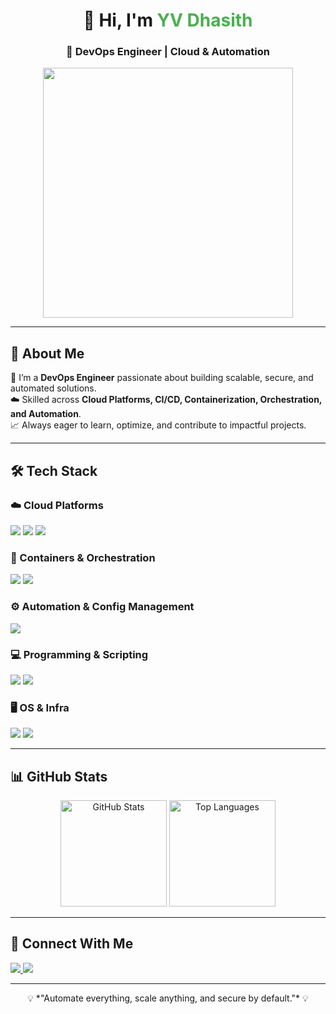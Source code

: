 <!-- Profile Header -->
<h1 align="center">👋 Hi, I'm <span style="color:#4CAF50;">YV Dhasith</span></h1>
<h3 align="center">🚀 DevOps Engineer | Cloud & Automation </h3>

<p align="center">
  <img src="https://media.giphy.com/media/qgQUggAC3Pfv687qPC/giphy.gif" width="400"/>
</p>

---

## 🌟 About Me
🔧 I’m a **DevOps Engineer** passionate about building scalable, secure, and automated solutions.  
☁️ Skilled across **Cloud Platforms, CI/CD, Containerization, Orchestration, and Automation**.  
📈 Always eager to learn, optimize, and contribute to impactful projects.  

---

## 🛠️ Tech Stack

### ☁️ Cloud Platforms
<p align="left">
  <img src="https://img.shields.io/badge/Google_Cloud-4285F4?style=for-the-badge&logo=google-cloud&logoColor=white"/>
  <img src="https://img.shields.io/badge/Amazon_AWS-FF9900?style=for-the-badge&logo=amazonaws&logoColor=white"/>
  <img src="https://img.shields.io/badge/Oracle_Cloud-F80000?style=for-the-badge&logo=oracle&logoColor=white"/>
</p>

### 🐳 Containers & Orchestration
<p align="left">
  <img src="https://img.shields.io/badge/Docker-2496ED?style=for-the-badge&logo=docker&logoColor=white"/>
  <img src="https://img.shields.io/badge/Kubernetes-326CE5?style=for-the-badge&logo=kubernetes&logoColor=white"/>
</p>

### ⚙️ Automation & Config Management
<p align="left">
  <img src="https://img.shields.io/badge/Ansible-EE0000?style=for-the-badge&logo=ansible&logoColor=white"/>
</p>

### 💻 Programming & Scripting
<p align="left">
  <img src="https://img.shields.io/badge/Python-3776AB?style=for-the-badge&logo=python&logoColor=white"/>
  <img src="https://img.shields.io/badge/Java-007396?style=for-the-badge&logo=java&logoColor=white"/>
</p>

### 🖥️ OS & Infra
<p align="left">
  <img src="https://img.shields.io/badge/RedHat-EE0000?style=for-the-badge&logo=redhat&logoColor=white"/>
  <img src="https://img.shields.io/badge/Linux-FCC624?style=for-the-badge&logo=linux&logoColor=black"/>
</p>

---

## 📊 GitHub Stats
<p align="center">
  <img src="https://github-readme-stats.vercel.app/api?username=YVDhasith&show_icons=true&theme=tokyonight" alt="GitHub Stats" height="170"/>
  <img src="https://github-readme-stats.vercel.app/api/top-langs/?username=YVDhasith&layout=compact&theme=tokyonight" alt="Top Languages" height="170"/>
</p>

---

## 🔗 Connect With Me
<p align="left">
  <a href="https://www.linkedin.com/in/your-profile" target="_blank">
    <img src="https://img.shields.io/badge/LinkedIn-0077B5?style=for-the-badge&logo=linkedin&logoColor=white"/>
  </a>
  <a href="mailto:your.email@example.com">
    <img src="https://img.shields.io/badge/Email-D14836?style=for-the-badge&logo=gmail&logoColor=white"/>
  </a>
</p>

---

<p align="center">
  💡 *"Automate everything, scale anything, and secure by default."* 💡
</p>
